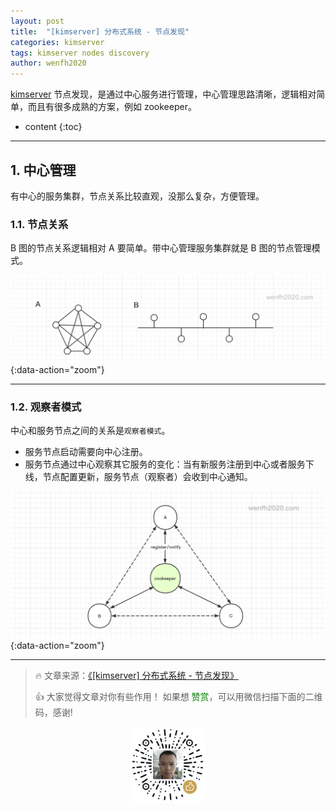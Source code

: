 ```yaml
---
layout: post
title:  "[kimserver] 分布式系统 - 节点发现"
categories: kimserver
tags: kimserver nodes discovery
author: wenfh2020
---
```


[kimserver](https://github.com/wenfh2020/kimserver) 节点发现，是通过中心服务进行管理，中心管理思路清晰，逻辑相对简单，而且有很多成熟的方案，例如 zookeeper。




* content
{:toc}

---

## 1. 中心管理

有中心的服务集群，节点关系比较直观，没那么复杂，方便管理。

### 1.1. 节点关系

B 图的节点关系逻辑相对 A 要简单。带中心管理服务集群就是 B 图的节点管理模式。

![通信解耦](/images/2020-05-21-20-02-12.png){:data-action="zoom"}

---

### 1.2. 观察者模式

中心和服务节点之间的关系是`观察者模式`。

* 服务节点启动需要向中心注册。
* 服务节点通过中心观察其它服务的变化：当有新服务注册到中心或者服务下线，节点配置更新，服务节点（观察者）会收到中心通知。

![节点管理](/images/2020-10-24-10-11-56.png){:data-action="zoom"}

---

> 🔥 文章来源：[《[kimserver] 分布式系统 - 节点发现》](https://wenfh2020.com/2020/10/24/kimserver-nodes-discovery/)
>
> 👍 大家觉得文章对你有些作用！ 如果想 <font color=green>赞赏</font>，可以用微信扫描下面的二维码，感谢!
<div align=center><img src="/images/2020-08-06-15-49-47.png" width="120"/></div>
